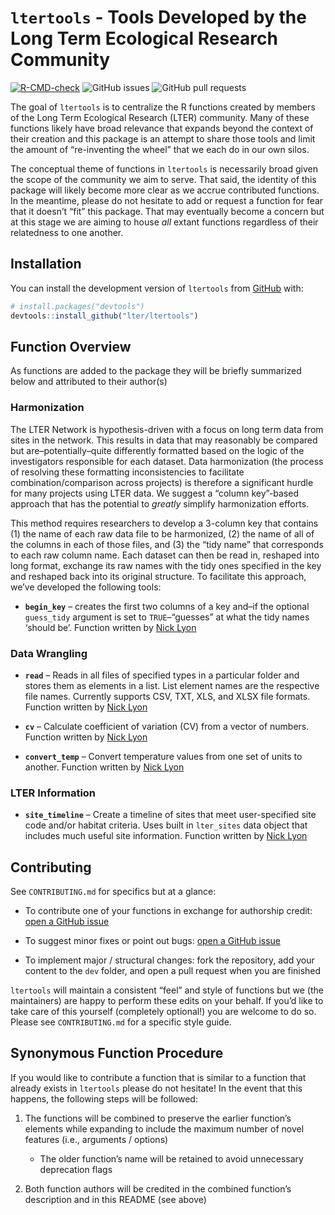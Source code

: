 
<!-- README.md is generated from README.Rmd. Please edit that file -->

# `ltertools` - Tools Developed by the Long Term Ecological Research Community

<!-- badges: start -->

[![R-CMD-check](https://github.com/lter/ltertools/actions/workflows/R-CMD-check.yaml/badge.svg)](https://github.com/lter/ltertools/actions/workflows/R-CMD-check.yaml)
![GitHub
issues](https://img.shields.io/github/issues-raw/lter/ltertools)
![GitHub pull
requests](https://img.shields.io/github/issues-pr/lter/ltertools)
<!-- badges: end -->

The goal of `ltertools` is to centralize the R functions created by
members of the Long Term Ecological Research (LTER) community. Many of
these functions likely have broad relevance that expands beyond the
context of their creation and this package is an attempt to share those
tools and limit the amount of “re-inventing the wheel” that we each do
in our own silos.

The conceptual theme of functions in `ltertools` is necessarily broad
given the scope of the community we aim to serve. That said, the
identity of this package will likely become more clear as we accrue
contributed functions. In the meantime, please do not hesitate to add or
request a function for fear that it doesn’t “fit” this package. That may
eventually become a concern but at this stage we are aiming to house
*all* extant functions regardless of their relatedness to one another.

## Installation

You can install the development version of `ltertools` from
[GitHub](https://github.com/) with:

``` r
# install.packages("devtools")
devtools::install_github("lter/ltertools")
```

## Function Overview

As functions are added to the package they will be briefly summarized
below and attributed to their author(s)

### Harmonization

The LTER Network is hypothesis-driven with a focus on long term data
from sites in the network. This results in data that may reasonably be
compared but are–potentially–quite differently formatted based on the
logic of the investigators responsible for each dataset. Data
harmonization (the process of resolving these formatting inconsistencies
to facilitate combination/comparison across projects) is therefore a
significant hurdle for many projects using LTER data. We suggest a
“column key”-based approach that has the potential to *greatly* simplify
harmonization efforts.

This method requires researchers to develop a 3-column key that contains
(1) the name of each raw data file to be harmonized, (2) the name of all
of the columns in each of those files, and (3) the “tidy name” that
corresponds to each raw column name. Each dataset can then be read in,
reshaped into long format, exchange its raw names with the tidy ones
specified in the key and reshaped back into its original structure. To
facilitate this approach, we’ve developed the following tools:

- **`begin_key`** – creates the first two columns of a key and–if the
  optional `guess_tidy` argument is set to `TRUE`–“guesses” at what the
  tidy names ‘should be’. Function written by [Nick
  Lyon](https://njlyon0.github.io/)

### Data Wrangling

- **`read`** – Reads in all files of specified types in a particular
  folder and stores them as elements in a list. List element names are
  the respective file names. Currently supports CSV, TXT, XLS, and XLSX
  file formats. Function written by [Nick
  Lyon](https://njlyon0.github.io/)

- **`cv`** – Calculate coefficient of variation (CV) from a vector of
  numbers. Function written by [Nick Lyon](https://njlyon0.github.io/)

- **`convert_temp`** – Convert temperature values from one set of units
  to another. Function written by [Nick
  Lyon](https://njlyon0.github.io/)

### LTER Information

- **`site_timeline`** – Create a timeline of sites that meet
  user-specified site code and/or habitat criteria. Uses built in
  `lter_sites` data object that includes much useful site information.
  Function written by [Nick Lyon](https://njlyon0.github.io/)

## Contributing

See `CONTRIBUTING.md` for specifics but at a glance:

- To contribute one of your functions in exchange for authorship credit:
  [open a GitHub issue](https://github.com/lter/ltertools/issues)

- To suggest minor fixes or point out bugs: [open a GitHub
  issue](https://github.com/lter/ltertools/issues)

- To implement major / structural changes: fork the repository, add your
  content to the `dev` folder, and open a pull request when you are
  finished

`ltertools` will maintain a consistent “feel” and style of functions but
we (the maintainers) are happy to perform these edits on your behalf. If
you’d like to take care of this yourself (completely optional!) you are
welcome to do so. Please see `CONTRIBUTING.md` for a specific style
guide.

## Synonymous Function Procedure

If you would like to contribute a function that is similar to a function
that already exists in `ltertools` please do not hesitate! In the event
that this happens, the following steps will be followed:

1.  The functions will be combined to preserve the earlier function’s
    elements while expanding to include the maximum number of novel
    features (i.e., arguments / options)

    - The older function’s name will be retained to avoid unnecessary
      deprecation flags

2.  Both function authors will be credited in the combined function’s
    description and in this README (see above)
